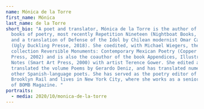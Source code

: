```yaml
---
name: Mónica de la Torre
first_name: Mónica
last_name: de la Torre
short_bio: "A poet and translator, Mónica de la Torre is the author of four
  books of poetry, most recently Repetition Nineteen (Nightboat Books, 20202)
  and a translation of Defense of the Idol by Chilean modernist Omar Cáceres
  (Ugly Duckling Presse, 2018). She coedited, with Michael Wiegers, the
  collection Reversible Monuments: Contemporary Mexican Poetry (Copper Canyon
  Press, 2002) and is also the coauthor of the book Appendices, Illustrations, &
  Notes (Smart Art Press, 2000) with artist Terence Gower. She edited and
  translated the volume Poems by Gerardo Deniz, and has translated numerous
  other Spanish-language poets. She has served as the poetry editor of The
  Brooklyn Rail and lives in New York City, where she works as a senior editor
  of BOMB Magazine. "
portraits:
  - media: 2020/10/monica-de-la-torre
---
```

